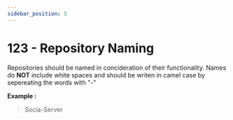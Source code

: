 ```yaml
---
sidebar_position: 5
---
```

# 123 - Repository Naming

Repositories should be named in concideration of their functionality.
Names do **NOT** include white spaces and should be writen in camel case by sepereating the words with "-"

**Example :**

>Socia-Server